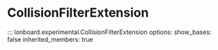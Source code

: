 # CollisionFilterExtension

::: lonboard.experimental.CollisionFilterExtension
    options:
      show_bases: false
      inherited_members: true
